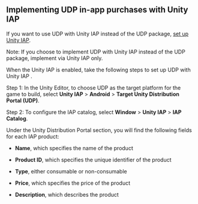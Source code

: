 ## Implementing UDP in-app purchases with Unity IAP

If you want to use UDP with Unity IAP instead of the UDP package, [set up Unity IAP](https://docs.unity3d.com/Manual/UnityIAPSettingUp.html). 

Note: If you choose to implement UDP with Unity IAP instead of the UDP package, implement via Unity IAP only.

When the Unity IAP is enabled, take the following steps to set up UDP with Unity IAP .

Step 1: In the Unity Editor, to choose UDP as the target platform for the game to build, select **Unity IAP** > **Android** > **Target Unity Distribution Portal (UDP)**.

Step 2: To configure the IAP catalog, select **Window** > **Unity IAP** > **IAP Catalog**.

Under the Unity Distribution Portal section, you will find the following fields for each IAP product:

* **Name**, which specifies the name of the product

* **Product ID**, which specifies the unique identifier of the product

* **Type**, either consumable or non-consumable

* **Price**, which specifies the price of the product

* **Description**, which describes the product